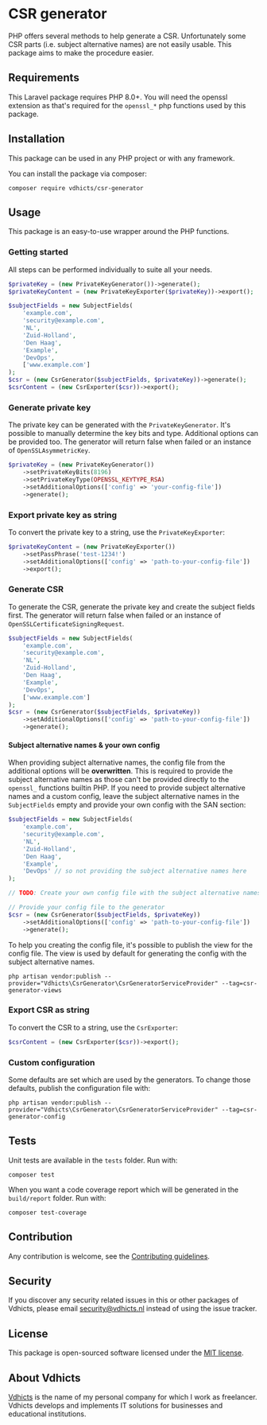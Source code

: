 # CSR generator

PHP offers several methods to help generate a CSR. Unfortunately some CSR parts (i.e. subject alternative names) are
not easily usable. This package aims to make the procedure easier.

## Requirements

This Laravel package requires PHP 8.0+. You will need the openssl extension as that's required for the `openssl_*` 
php functions used by this package.

## Installation

This package can be used in any PHP project or with any framework.

You can install the package via composer:

`composer require vdhicts/csr-generator`

## Usage

This package is an easy-to-use wrapper around the PHP functions.

### Getting started

All steps can be performed individually to suite all your needs.

```php
$privateKey = (new PrivateKeyGenerator())->generate();
$privateKeyContent = (new PrivateKeyExporter($privateKey))->export();

$subjectFields = new SubjectFields(
    'example.com',
    'security@example.com',
    'NL',
    'Zuid-Holland',
    'Den Haag',
    'Example',
    'DevOps',
    ['www.example.com']
);
$csr = (new CsrGenerator($subjectFields, $privateKey))->generate();
$csrContent = (new CsrExporter($csr))->export();
```

### Generate private key

The private key can be generated with the `PrivateKeyGenerator`. It's possible to manually determine the key bits and 
type. Additional options can be provided too. The generator will return false when failed or an instance of 
`OpenSSLAsymmetricKey`.

```php
$privateKey = (new PrivateKeyGenerator())
    ->setPrivateKeyBits(8196)
    ->setPrivateKeyType(OPENSSL_KEYTYPE_RSA)
    ->setAdditionalOptions(['config' => 'your-config-file'])
    ->generate();
```

### Export private key as string

To convert the private key to a string, use the `PrivateKeyExporter`:

```php
$privateKeyContent = (new PrivateKeyExporter())
    ->setPassPhrase('test-1234!')
    ->setAdditionalOptions(['config' => 'path-to-your-config-file'])
    ->export();
```

### Generate CSR

To generate the CSR, generate the private key and create the subject fields first. The generator will return false when 
failed or an instance of `OpenSSLCertificateSigningRequest`.

```php
$subjectFields = new SubjectFields(
    'example.com',
    'security@example.com',
    'NL',
    'Zuid-Holland',
    'Den Haag',
    'Example',
    'DevOps',
    ['www.example.com']
);
$csr = (new CsrGenerator($subjectFields, $privateKey))
    ->setAdditionalOptions(['config' => 'path-to-your-config-file'])
    ->generate();
```

#### Subject alternative names & your own config

When providing subject alternative names, the config file from the additional options will be **overwritten**. This is 
required to provide the subject alternative names as those can't be provided directly to the `openssl_` functions 
builtin PHP. If you need to provide subject alternative names and a custom config, leave the subject alternative names 
in the `SubjectFields` empty and provide your own config with the SAN section:

```php
$subjectFields = new SubjectFields(
    'example.com',
    'security@example.com',
    'NL',
    'Zuid-Holland',
    'Den Haag',
    'Example',
    'DevOps' // so not providing the subject alternative names here
);

// TODO: Create your own config file with the subject alternative names

// Provide your config file to the generator
$csr = (new CsrGenerator($subjectFields, $privateKey))
    ->setAdditionalOptions(['config' => 'path-to-your-config-file'])
    ->generate();
```

To help you creating the config file, it's possible to publish the view for the config file. The view is used by default 
for generating the config with the subject alternative names.

```
php artisan vendor:publish --provider="Vdhicts\CsrGenerator\CsrGeneratorServiceProvider" --tag=csr-generator-views
```

### Export CSR as string

To convert the CSR to a string, use the `CsrExporter`:

```php
$csrContent = (new CsrExporter($csr))->export();
```

### Custom configuration

Some defaults are set which are used by the generators. To change those defaults, publish the configuration file with:

```
php artisan vendor:publish --provider="Vdhicts\CsrGenerator\CsrGeneratorServiceProvider" --tag=csr-generator-config
```

## Tests

Unit tests are available in the `tests` folder. Run with:

`composer test`

When you want a code coverage report which will be generated in the `build/report` folder. Run with:

`composer test-coverage`

## Contribution

Any contribution is welcome, see the [Contributing guidelines](CONTRIBUTING.md).

## Security

If you discover any security related issues in this or other packages of Vdhicts, please email security@vdhicts.nl 
instead of using the issue tracker.

## License

This package is open-sourced software licensed under the [MIT license](http://opensource.org/licenses/MIT).

## About Vdhicts

[Vdhicts](https://www.vdhicts.nl) is the name of my personal company for which I work as freelancer. Vdhicts develops
and implements IT solutions for businesses and educational institutions.
